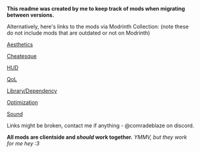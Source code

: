 **This readme was created by me to keep track of mods when migrating between versions.** 

Alternatively, here's links to the mods via Modrinth Collection: 
(note these do not include mods that are outdated or not on Modrinth)

[Aesthetics](https://modrinth.com/collection/6eJhPb9T)

[Cheatesque](https://modrinth.com/collection/6KN2QZ66)

[HUD](https://modrinth.com/collection/rmZmXKjI)

[QoL](https://modrinth.com/collection/doBJZDJm)

[Library/Dependency](https://modrinth.com/collection/fqmtWxrt)

[Optimization](https://modrinth.com/collection/IvNb9J5P)

[Sound](https://modrinth.com/collection/jJYJwEdX)

Links might be broken, contact me if anything - @comradeblaze on discord.

**All mods are clientside and *should* work together.**
*YMMV, but they work for me hey :3*


